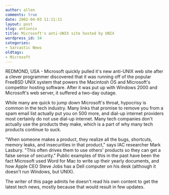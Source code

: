 ```yaml
---
author: allen
comments: true
date: 2002-04-03 11:11:11
layout: post
slug: antiunix
title: Microsoft's anti-UNIX site hosted by UNIX
wordpress_id: 34
categories:
- Sarcastic News
oldtags:
- Microsoft
---
```


REDMOND, USA - Microsoft quickly pulled it's new anti-UNIX web site after a   clever programmer discovered that it was running off of the popular FreeBSD   UNIX system that powers the Macintosh OS and Microsoft's competitor hosting   software. After it was put up with Windows 2000 and Microsoft's web server,   it suffered a two-day outage.




While many are quick to jump down Microsoft's   throat, hypocrisy is common in the tech industry. Many links that promise to   remove you from a spam email list actually put you on 500 more, and dial-up   internet providers most certainly do not use dial-up internet. Many tech companies   don't actually use the products they make, which is a part of why many tech   products continue to suck.




"When someone makes a product, they   realize all the bugs, shortcuts, memory leaks, and insecurities in that product,"   says IAC researcher Mark Lasbury. "This often drives them to use others' products   so they can get a false sense of security." Public examples of this in the past   have been the fact Microsoft used Word for Mac to write up their yearly documents,   and how Apple CEO Steve Jobs has a Dell computer on his desk (although it doesn't   run Windows, but UNIX).




The writer of this page admits he doesn't   read his own content to get the latest tech news, mostly because that would   result in few updates.
